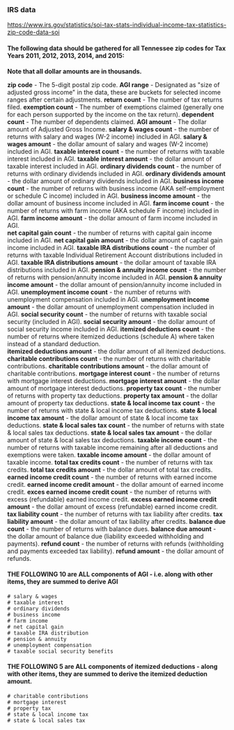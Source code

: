 ### IRS data

https://www.irs.gov/statistics/soi-tax-stats-individual-income-tax-statistics-zip-code-data-soi

#### The following data should be gathered for all Tennessee zip codes for Tax Years 2011, 2012, 2013, 2014, and 2015:

**Note that all dollar amounts are in thousands.**

**zip code** - The 5-digit postal zip code.
**AGI range** - Designated as "size of adjusted gross income" in the data, these are buckets for selected income ranges after certain adjustments.
**return count** - The number of tax returns filed.
**exemption count** - The number of exemptions claimed (generally one for each person supported by the income on the tax return).
**dependent count** - The number of dependents claimed.
**AGI amount** - The dollar amount of Adjusted Gross Income.
**salary & wages count** - the number of returns with salary and wages (W-2 income) included in AGI.
**salary & wages amount** - the dollar amount of salary and wages (W-2 income) included in AGI.
**taxable interest count** - the number of returns with taxable interest included in AGI.
**taxable interest amount** - the dollar amount of taxable interest included in AGI.
**ordinary dividends count** - the number of returns with ordinary dividends included in AGI.
**ordinary dividends amount** - the dollar amount of ordinary dividends included in AGI.
**business income count** - the number of returns with business income (AKA self-employment or schedule C income) included in AGI.
**business income amount** - the dollar amount of business income included in AGI.
**farm income count** - the number of returns with farm income (AKA schedule F income) included in AGI.
**farm income amount** - the dollar amount of farm income included in AGI.  
**net capital gain count** - the number of returns with capital gain income included in AGI.
**net capital gain amount** - the dollar amount of capital gain income included in AGI.
**taxable IRA distributions count** - the number of returns with taxable Individual Retirement Account distributions included in AGI.
**taxable IRA distributions amount** - the dollar amount of taxable IRA distributions included in AGI.
**pension & annuity income count** - the number of returns with pension/annuity income included in AGI.
**pension & annuity income amount** - the dollar amount of pension/annuity income included in AGI.
**unemployment income count** - the number of returns with unemployment compensation included in AGI.
**unemployment income amount** - the dollar amount of unemployment compensation included in AGI.
**social security count** - the number of returns with taxable social security (included in AGI).
**social security amount** - the dollar amount of social security income included in AGI.
**itemized deductions count** - the number of returns where itemized deductions (schedule A) where taken instead of a standard deduction.  
**itemized deductions amount** - the dollar amount of all itemized deductions.
**charitable contributions count** - the number of returns with charitable contributions.
**charitable contributions amount** - the dollar amount of charitable contributions.
**mortgage interest count** - the number of returns with mortgage interest deductions.
**mortgage interest amount** - the dollar amount of mortgage interest deductions.
**property tax count** - the number of returns with property tax deductions.
**property tax  amount** - the dollar amount of property tax deductions.
**state & local income tax count** - the number of returns with state & local income tax deductions.
**state & local income tax amount** - the dollar amount of state & local income tax deductions.
**state & local sales tax count** - the number of returns with state & local sales tax deductions.
**state & local sales tax amount** - the dollar amount of state & local sales tax deductions.
**taxable income count** - the number of returns with taxable income remaining after all deductions and exemptions were taken.
**taxable income amount** - the dollar amount of taxable income.
**total tax credits count** - the number of returns with tax credits.
**total tax credits amount** - the dollar amount of total tax credits.
**earned income credit count** - the number of returns with earned income credit.
**earned income credit amount** - the dollar amount of earned income credit.
**exces earned income credit count** - the number of returns with excess (refundable) earned income credit.
**excess earned income credit amount** - the dollar amount of excess (refundable) earned income credit.
**tax liability count** - the number of returns with tax liability after credits.
**tax liability amount** - the dollar amount of tax liability after credits.
**balance due count** - the number of returns with balance dues.
**balance due amount** - the dollar amount of balance due (liability exceeded withholding and payments).
**refund count** - the number of returns with refunds (withholding and payments exceeded tax liability).
**refund amount** - the dollar amount of refunds.

#### THE FOLLOWING 10 are ALL components of AGI - i.e. along with other items, they are summed to derive AGI
    # salary & wages             
    # taxable interest         
    # ordinary dividends                 
    # business income           
    # farm income
    # net capital gain               
    # taxable IRA distribution  
    # pension & annuity
    # unemployment compensation
    # taxable social security benefits

#### THE FOLLOWING 5 are ALL components of itemized deductions - along with other items, they are summed to derive the itemized deduction amount.
    # charitable contributions        
    # mortgage interest  
    # property tax
    # state & local income tax
    # state & local sales tax            
